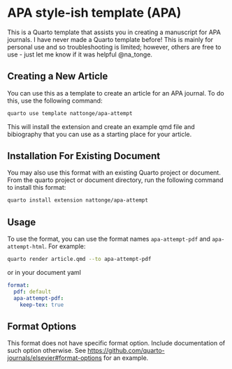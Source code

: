 # APA style-ish template (APA)

<!-- ALL THE BELOW SHOULD BE IN YOUR README -->

This is a Quarto template that assists you in creating a manuscript for APA journals. I have never made a Quarto template before! This is mainly for personal use and so troubleshooting is limited; however, others are free to use - just let me know if it was helpful @na_tonge.

## Creating a New Article

You can use this as a template to create an article for an APA journal. To do this, use the following command:

```bash
quarto use template nattonge/apa-attempt
```

This will install the extension and create an example qmd file and bibiography that you can use as a starting place for your article.

## Installation For Existing Document

You may also use this format with an existing Quarto project or document. From the quarto project or document directory, run the following command to install this format:

```bash
quarto install extension nattonge/apa-attempt
```

## Usage

To use the format, you can use the format names `apa-attempt-pdf` and `apa-attempt-html`. For example:

```bash
quarto render article.qmd --to apa-attempt-pdf
```

or in your document yaml

```yaml
format:
  pdf: default
  apa-attempt-pdf:
    keep-tex: true    
```

## Format Options

This format does not have specific format option. Include documentation of such option otherwise. See <https://github.com/quarto-journals/elsevier#format-options> for an example.
